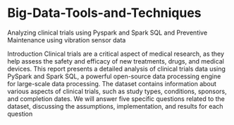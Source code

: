 # Big-Data-Tools-and-Techniques
Analyzing clinical trials using Pyspark and Spark SQL and Preventive Maintenance using vibration sensor data

Introduction
Clinical trials are a critical aspect of medical research, as they help assess the safety and efficacy of new treatments, drugs, and medical devices. This report presents a detailed analysis of clinical trials data using PySpark and Spark SQL, a powerful open-source data processing engine for large-scale data processing. The dataset contains information about various aspects of clinical trials, such as study types, conditions, sponsors, and completion dates. We will answer five specific questions related to the dataset, discussing the assumptions, implementation, and results for each question
